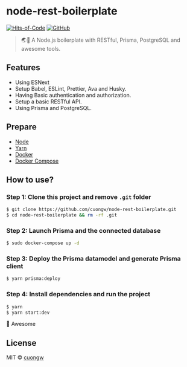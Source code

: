 # node-rest-boilerplate

[![Hits-of-Code](https://hitsofcode.com/github/cuongw/node-rest-boilerplate)](https://hitsofcode.com/view/github/cuongw/node-rest-boilerplate)
[![GitHub](https://img.shields.io/github/license/cuongw/node-rest-boilerplate.svg)](https://github.com/cuongw/node-rest-boilerplate/blob/master/LICENSE)

> 🌏🚀 A Node.js boilerplate with RESTful, Prisma, PostgreSQL and awesome tools.

## Features

- Using ESNext
- Setup Babel, ESLint, Prettier, Ava and Husky.
- Having Basic authentication and authorization.
- Setup a basic RESTful API.
- Using Prisma and PostgreSQL.

## Prepare

- [Node](https://nodejs.org/en/)
- [Yarn](https://yarnpkg.com/en/)
- [Docker](https://phoenixnap.com/kb/how-to-install-docker-on-ubuntu-18-04)
- [Docker Compose](https://docs.docker.com/compose/install/)

## How to use?

### Step 1: Clone this project and remove `.git` folder

```sh
$ git clone https://github.com/cuongw/node-rest-boilerplate.git
$ cd node-rest-boilerplate && rm -rf .git
```

### Step 2: Launch Prisma and the connected database

```sh
$ sudo docker-compose up -d
```

### Step 3: Deploy the Prisma datamodel and generate Prisma client

```sh
$ yarn prisma:deploy
```

### Step 4: Install dependencies and run the project

```sh
$ yarn
$ yarn start:dev
```

🙌 Awesome

## License

MIT © [cuongw](https://github.com/cuongw)
